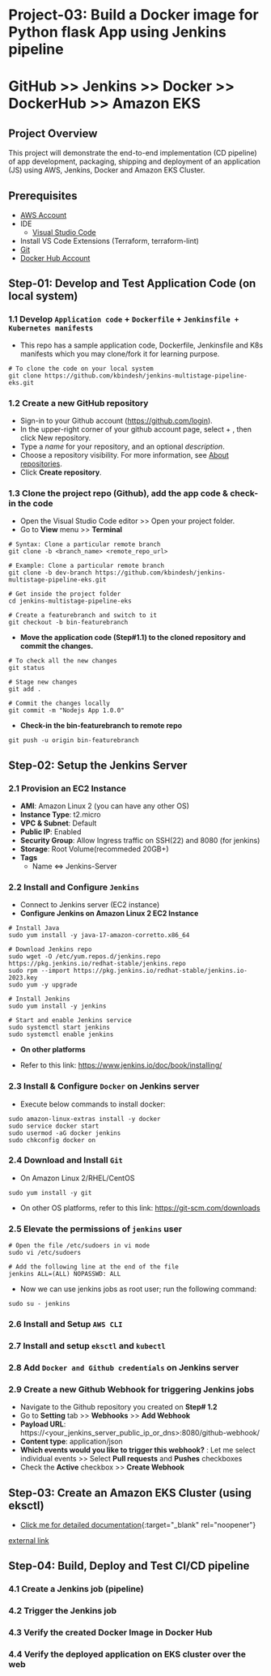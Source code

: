 # Project-03: Build a Docker image for Python flask App using Jenkins pipeline

# GitHub >> Jenkins >> Docker >> DockerHub >> Amazon EKS

## Project Overview

This project will demonstrate the end-to-end implementation (CD pipeline) of app development, packaging, shipping and deployment of an application (JS) using AWS, Jenkins, Docker and Amazon EKS Cluster.

## Prerequisites

- [AWS Account](https://aws.amazon.com/free/)
- IDE
  - [Visual Studio Code](https://code.visualstudio.com/download)
- Install VS Code Extensions (Terraform, terraform-lint)
- [Git](https://git-scm.com/downloads)
- [Docker Hub Account](https://hub.docker.com/signup)

## Step-01: Develop and Test Application Code (on local system)

### 1.1 Develop `Application code` + `Dockerfile` + `Jenkinsfile + Kubernetes manifests`

- This repo has a sample application code, Dockerfile, Jenkinsfile and K8s manifests which you may clone/fork it for learning purpose.

```
# To clone the code on your local system
git clone https://github.com/kbindesh/jenkins-multistage-pipeline-eks.git
```

### 1.2 Create a new GitHub repository

- Sign-in to your Github account (https://github.com/login).
- In the upper-right corner of your github account page, select + , then click New repository.
- Type a _name_ for your repository, and an optional _description_.
- Choose a repository visibility. For more information, see [About repositories](https://docs.github.com/en/repositories/creating-and-managing-repositories/about-repositories#about-repository-visibility).
- Click **Create repository**.

### 1.3 Clone the project repo (Github), add the app code & check-in the code

- Open the Visual Studio Code editor >> Open your project folder.
- Go to **View** menu >> **Terminal**

```
# Syntax: Clone a particular remote branch
git clone -b <branch_name> <remote_repo_url>

# Example: Clone a particular remote branch
git clone -b dev-branch https://github.com/kbindesh/jenkins-multistage-pipeline-eks.git

# Get inside the project folder
cd jenkins-multistage-pipeline-eks

# Create a featurebranch and switch to it
git checkout -b bin-featurebranch
```

- **Move the application code (Step#1.1) to the cloned repository and commit the changes.**

```
# To check all the new changes
git status

# Stage new changes
git add .

# Commit the changes locally
git commit -m "Nodejs App 1.0.0"
```

- **Check-in the bin-featurebranch to remote repo**

```
git push -u origin bin-featurebranch
```

## Step-02: Setup the Jenkins Server

### 2.1 Provision an EC2 Instance

- **AMI**: Amazon Linux 2 (you can have any other OS)
- **Instance Type**: t2.micro
- **VPC & Subnet**: Default
- **Public IP**: Enabled
- **Security Group**: Allow Ingress traffic on SSH(22) and 8080 (for jenkins)
- **Storage**: Root Volume(recommeded 20GB+)
- **Tags**
  - Name <=> Jenkins-Server

### 2.2 Install and Configure `Jenkins`

- Connect to Jenkins server (EC2 instance)
- **Configure Jenkins on Amazon Linux 2 EC2 Instance**

```
# Install Java
sudo yum install -y java-17-amazon-corretto.x86_64

# Download Jenkins repo
sudo wget -O /etc/yum.repos.d/jenkins.repo https://pkg.jenkins.io/redhat-stable/jenkins.repo
sudo rpm --import https://pkg.jenkins.io/redhat-stable/jenkins.io-2023.key
sudo yum -y upgrade

# Install Jenkins
sudo yum install -y jenkins

# Start and enable Jenkins service
sudo systemctl start jenkins
sudo systemctl enable jenkins
```

- **On other platforms**

- Refer to this link: https://www.jenkins.io/doc/book/installing/

### 2.3 Install & Configure `Docker` on Jenkins server

- Execute below commands to install docker:

```
sudo amazon-linux-extras install -y docker
sudo service docker start
sudo usermod -aG docker jenkins
sudo chkconfig docker on
```

### 2.4 Download and Install `Git`

- On Amazon Linux 2/RHEL/CentOS

```
sudo yum install -y git
```

- On other OS platforms, refer to this link: https://git-scm.com/downloads

### 2.5 Elevate the permissions of `jenkins` user

```
# Open the file /etc/sudoers in vi mode
sudo vi /etc/sudoers

# Add the following line at the end of the file
jenkins ALL=(ALL) NOPASSWD: ALL
```

- Now we can use jenkins jobs as root user; run the following command:

```
sudo su - jenkins
```

### 2.6 Install and Setup `AWS CLI`

### 2.7 Install and setup `eksctl` and `kubectl`

### 2.8 Add `Docker and Github credentials` on Jenkins server

### 2.9 Create a new Github Webhook for triggering Jenkins jobs

- Navigate to the Github repository you created on **Step# 1.2**
- Go to **Setting** tab >> **Webhooks** >> **Add Webhook**
- **Payload URL**: https://<your_jenkins_server_public_ip_or_dns>:8080/github-webhook/
- **Content type**: application/json
- **Which events would you like to trigger this webhook?** : Let me select individual events >> Select **Pull requests** and **Pushes** checkboxes
- Check the **Active** checkbox >> **Create Webhook**

## Step-03: Create an Amazon EKS Cluster (using eksctl)

- [Click me for detailed documentation](https://github.com/kbindesh/kubernetes-masterclass/tree/main/Module-03_Setting_up_K8s_Cluster/03-amazon-eks){:target="\_blank" rel="noopener"}

<a href="http://..." target="_blank">external link</a>

## Step-04: Build, Deploy and Test CI/CD pipeline

### 4.1 Create a Jenkins job (pipeline)

### 4.2 Trigger the Jenkins job

### 4.3 Verify the created Docker Image in Docker Hub

### 4.4 Verify the deployed application on EKS cluster over the web
